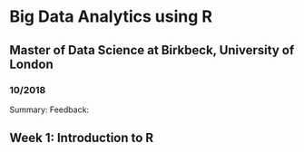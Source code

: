 # Big Data Analytics using R
## Master of Data Science at Birkbeck, University of London
### 10/2018

Summary:
Feedback:

## Week 1: Introduction to R

